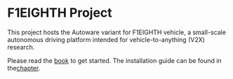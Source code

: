 # F1EIGHTH Project

This project hosts the Autoware variant for F1EIGHTH vehicle, a
small-scale autonomous driving platform intended for
vehicle-to-anything (V2X) research.

Please read the [book](book) to get started. The installation guide
can be found in the[chapter](book/src/2-installation.md).
